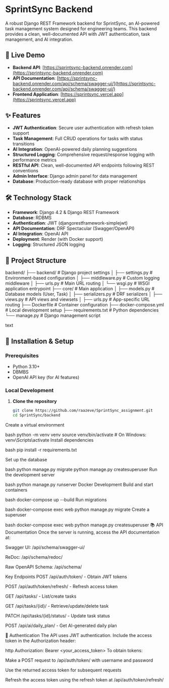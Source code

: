 # SprintSync Backend

A robust Django REST Framework backend for SprintSync, an AI-powered task management system designed for engineering teams. This backend provides a clean, well-documented API with JWT authentication, task management, and AI integration.

## 🚀 Live Demo

- **Backend API**: [https://sprintsync-backend.onrender.com](https://sprintsync-backend.onrender.com)
- **API Documentation**: [https://sprintsync-backend.onrender.com/api/schema/swagger-ui/](https://sprintsync-backend.onrender.com/api/schema/swagger-ui/)
- **Frontend Application**: [https://sprintsync.vercel.app](https://sprintsync.vercel.app)

## ✨ Features

- **JWT Authentication**: Secure user authentication with refresh token support
- **Task Management**: Full CRUD operations for tasks with status transitions
- **AI Integration**: OpenAI-powered daily planning suggestions
- **Structured Logging**: Comprehensive request/response logging with performance metrics
- **RESTful API**: Clean, well-documented API endpoints following REST conventions
- **Admin Interface**: Django admin panel for data management
- **Database**: Production-ready database with proper relationships

## 🛠️ Technology Stack

- **Framework**: Django 4.2 & Django REST Framework
- **Database**: RDBMS
- **Authentication**: JWT (djangorestframework-simplejwt)
- **API Documentation**: DRF Spectacular (Swagger/OpenAPI)
- **AI Integration**: OpenAI API
- **Deployment**: Render (with Docker support)
- **Logging**: Structured JSON logging

## 📁 Project Structure


backend/
├── backend/ # Django project settings
│ ├── settings.py # Environment-based configuration
│ ├── middleware.py # Custom logging middleware
│ ├── urls.py # Main URL routing
│ └── wsgi.py # WSGI application entrypoint
├── core/ # Main application
│ ├── models.py # Database models (User, Task)
│ ├── serializers.py # DRF serializers
│ ├── views.py # API views and viewsets
│ ├── urls.py # App-specific URL routing
├── Dockerfile # Container configuration
├── docker-compose.yml # Local development setup
├── requirements.txt # Python dependencies
└── manage.py # Django management script

text

## 🔧 Installation & Setup

### Prerequisites

- Python 3.10+
- DBMBS
- OpenAI API key (for AI features)

### Local Development

1. **Clone the repository**
   ```bash
   git clone https://github.com/raazeve/SprintSync_assignment.git
   cd SprintSync/backend
Create a virtual environment

bash
python -m venv venv
source venv/bin/activate  # On Windows: venv\Scripts\activate
Install dependencies

bash
pip install -r requirements.txt

Set up the database

bash
python manage.py migrate
python manage.py createsuperuser
Run the development server

bash
python manage.py runserver
Docker Development
Build and start containers

bash
docker-compose up --build
Run migrations

bash
docker-compose exec web python manage.py migrate
Create a superuser

bash
docker-compose exec web python manage.py createsuperuser
📚 API Documentation
Once the server is running, access the API documentation at:

Swagger UI: /api/schema/swagger-ui/

ReDoc: /api/schema/redoc/

Raw OpenAPI Schema: /api/schema/

Key Endpoints
POST /api/auth/token/ - Obtain JWT tokens

POST /api/auth/token/refresh/ - Refresh access token

GET /api/tasks/ - List/create tasks

GET /api/tasks/{id}/ - Retrieve/update/delete task

PATCH /api/tasks/{id}/status/ - Update task status

POST /api/ai/daily_plan/ - Get AI-generated daily plan

🔐 Authentication
The API uses JWT authentication. Include the access token in the Authorization header:

http
Authorization: Bearer <your_access_token>
To obtain tokens:

Make a POST request to /api/auth/token/ with username and password

Use the returned access token for subsequent requests

Refresh the access token using the refresh token at /api/auth/token/refresh/